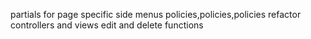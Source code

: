 partials for page specific side menus
policies,policies,policies
refactor controllers and views
edit and delete functions
